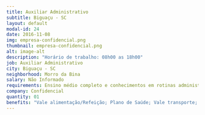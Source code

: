 ```yaml
---
title: Auxiliar Administrativo
subtitle: Biguaçu - SC
layout: default
modal-id: 24
date: 2016-11-08
img: empresa-confidencial.png
thumbnail: empresa-confidencial.png
alt: image-alt
description: "Horário de trabalho: 08h00 as 18h00"
job: Auxiliar Administrativo
city: Biguaçu - SC
neighborhood: Morro da Bina 
salary: Não Informado
requirements: Ensino médio completo e conhecimentos em rotinas administrativas.
company: Confidencial
quantity: 01
benefits: "Vale alimentação/Refeição; Plano de Saúde; Vale transporte; Plano Odontológico; Seguro de Vida; Estacionamento no local; Cesta Básica"
---
```

